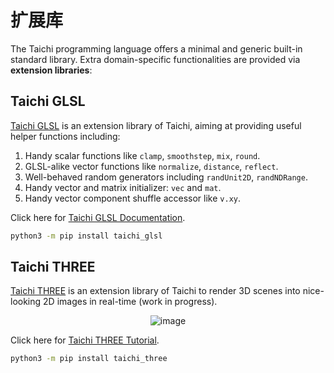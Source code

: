 # 扩展库

The Taichi programming language offers a minimal and generic built-in
standard library. Extra domain-specific functionalities are provided via
**extension libraries**:

## Taichi GLSL

[Taichi GLSL](https://github.com/taichi-dev/taichi_glsl) is an extension
library of Taichi, aiming at providing useful helper functions
including:

1.  Handy scalar functions like `clamp`, `smoothstep`, `mix`, `round`.
2.  GLSL-alike vector functions like `normalize`, `distance`, `reflect`.
3.  Well-behaved random generators including `randUnit2D`,
    `randNDRange`.
4.  Handy vector and matrix initializer: `vec` and `mat`.
5.  Handy vector component shuffle accessor like `v.xy`.

Click here for [Taichi GLSL
Documentation](https://taichi-glsl.readthedocs.io).

```bash
python3 -m pip install taichi_glsl
```

## Taichi THREE

[Taichi THREE](https://github.com/taichi-dev/taichi_three) is an
extension library of Taichi to render 3D scenes into nice-looking 2D
images in real-time (work in progress).

<center>

![image](https://raw.githubusercontent.com/taichi-dev/taichi_three/16d98cb1c1f2ab7a37c9e42260878c047209fafc/assets/monkey.png)

</center>

Click here for [Taichi THREE
Tutorial](https://github.com/taichi-dev/taichi_three#how-to-play).

```bash
python3 -m pip install taichi_three
```
